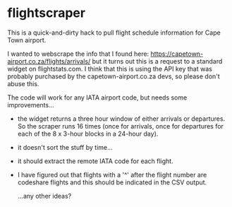 # flightscraper

This is a quick-and-dirty hack to pull flight schedule information for Cape Town airport.

I wanted to webscrape the info that I found here: https://capetown-airport.co.za/flights/arrivals/
but it turns out this is a request to a standard widget on flightstats.com.  I think that this
is using the API key that was probably purchased by the capetown-airport.co.za devs, so please
don't abuse this.

The code will work for any IATA airport code, but needs some improvements...

- the widget returns a three hour window of either arrivals or departures.  So the scraper
  runs 16 times (once for arrivals, once for departures for each of the 8 x 3-hour blocks in
  a 24-hour day).
- it doesn't sort the stuff by time...
- it should extract the remote IATA code for each flight.
- I have figured out that flights with a '^' after the flight number are codeshare flights
  and this should be indicated in the CSV output.
  
  ...any other ideas?
